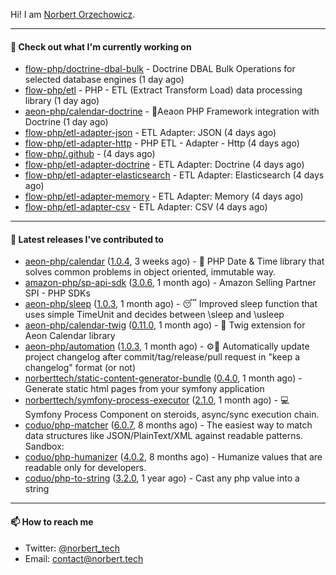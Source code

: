 Hi!
I am [Norbert Orzechowicz](https://norbert.tech/).

---

#### 👷 Check out what I'm currently working on

- [flow-php/doctrine-dbal-bulk](https://github.com/flow-php/doctrine-dbal-bulk) - Doctrine DBAL Bulk Operations for selected database engines  (1 day ago)
- [flow-php/etl](https://github.com/flow-php/etl) - PHP - ETL (Extract Transform Load) data processing library  (1 day ago)
- [aeon-php/calendar-doctrine](https://github.com/aeon-php/calendar-doctrine) - 📅Aeaon PHP Framework integration with Doctrine (1 day ago)
- [flow-php/etl-adapter-json](https://github.com/flow-php/etl-adapter-json) - ETL Adapter: JSON (4 days ago)
- [flow-php/etl-adapter-http](https://github.com/flow-php/etl-adapter-http) - PHP ETL - Adapter - Http (4 days ago)
- [flow-php/.github](https://github.com/flow-php/.github) -  (4 days ago)
- [flow-php/etl-adapter-doctrine](https://github.com/flow-php/etl-adapter-doctrine) - ETL Adapter: Doctrine (4 days ago)
- [flow-php/etl-adapter-elasticsearch](https://github.com/flow-php/etl-adapter-elasticsearch) - ETL Adapter: Elasticsearch (4 days ago)
- [flow-php/etl-adapter-memory](https://github.com/flow-php/etl-adapter-memory) - ETL Adapter: Memory (4 days ago)
- [flow-php/etl-adapter-csv](https://github.com/flow-php/etl-adapter-csv) - ETL Adapter: CSV (4 days ago)

---

#### 🔭 Latest releases I've contributed to

- [aeon-php/calendar](https://github.com/aeon-php/calendar) ([1.0.4](https://github.com/aeon-php/calendar/releases/tag/1.0.4), 3 weeks ago) - 📅 PHP Date &amp; Time library that solves common problems in object oriented, immutable way. 
- [amazon-php/sp-api-sdk](https://github.com/amazon-php/sp-api-sdk) ([3.0.6](https://github.com/amazon-php/sp-api-sdk/releases/tag/3.0.6), 1 month ago) - Amazon Selling Partner SPI - PHP SDKs
- [aeon-php/sleep](https://github.com/aeon-php/sleep) ([1.0.3](https://github.com/aeon-php/sleep/releases/tag/1.0.3), 1 month ago) - 😴 Improved sleep function that uses simple TimeUnit and decides between \sleep and \usleep
- [aeon-php/calendar-twig](https://github.com/aeon-php/calendar-twig) ([0.11.0](https://github.com/aeon-php/calendar-twig/releases/tag/0.11.0), 1 month ago) - 🌱 Twig extension for Aeon Calendar library 
- [aeon-php/automation](https://github.com/aeon-php/automation) ([1.0.3](https://github.com/aeon-php/automation/releases/tag/1.0.3), 1 month ago) - ⚙️📝 Automatically update project changelog after commit/tag/release/pull request in &#34;keep a changelog&#34; format (or not) 
- [norberttech/static-content-generator-bundle](https://github.com/norberttech/static-content-generator-bundle) ([0.4.0](https://github.com/norberttech/static-content-generator-bundle/releases/tag/0.4.0), 1 month ago) - Generate static html pages from your symfony application
- [norberttech/symfony-process-executor](https://github.com/norberttech/symfony-process-executor) ([2.1.0](https://github.com/norberttech/symfony-process-executor/releases/tag/2.1.0), 1 month ago) - 💻 Symfony Process Component on steroids, async/sync execution chain.
- [coduo/php-matcher](https://github.com/coduo/php-matcher) ([6.0.7](https://github.com/coduo/php-matcher/releases/tag/6.0.7), 8 months ago) - The easiest way to match data structures like JSON/PlainText/XML against readable patterns. Sandbox:
- [coduo/php-humanizer](https://github.com/coduo/php-humanizer) ([4.0.2](https://github.com/coduo/php-humanizer/releases/tag/4.0.2), 8 months ago) - Humanize values that are readable only for developers.
- [coduo/php-to-string](https://github.com/coduo/php-to-string) ([3.2.0](https://github.com/coduo/php-to-string/releases/tag/3.2.0), 1 year ago) - Cast any php value into a string 

---

#### 📫 How to reach me

- Twitter: [@norbert_tech](https://twitter.com/norbert_tech)
- Email: [contact@norbert.tech](mailto://contact@norbert.tech)